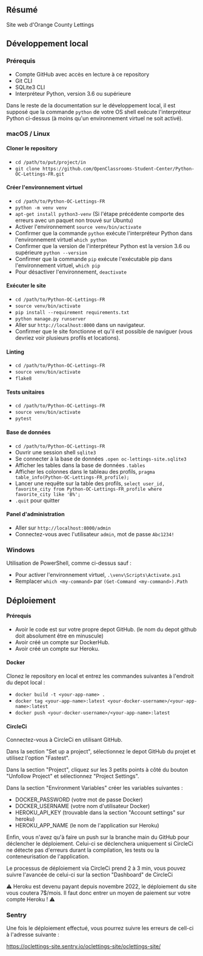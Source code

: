 ## Résumé

Site web d'Orange County Lettings

## Développement local

### Prérequis

- Compte GitHub avec accès en lecture à ce repository
- Git CLI
- SQLite3 CLI
- Interpréteur Python, version 3.6 ou supérieure

Dans le reste de la documentation sur le développement local, il est supposé que la commande `python` de votre OS shell exécute l'interpréteur Python ci-dessus (à moins qu'un environnement virtuel ne soit activé).

### macOS / Linux

#### Cloner le repository

- `cd /path/to/put/project/in`
- `git clone https://github.com/OpenClassrooms-Student-Center/Python-OC-Lettings-FR.git`

#### Créer l'environnement virtuel

- `cd /path/to/Python-OC-Lettings-FR`
- `python -m venv venv`
- `apt-get install python3-venv` (Si l'étape précédente comporte des erreurs avec un paquet non trouvé sur Ubuntu)
- Activer l'environnement `source venv/bin/activate`
- Confirmer que la commande `python` exécute l'interpréteur Python dans l'environnement virtuel
`which python`
- Confirmer que la version de l'interpréteur Python est la version 3.6 ou supérieure `python --version`
- Confirmer que la commande `pip` exécute l'exécutable pip dans l'environnement virtuel, `which pip`
- Pour désactiver l'environnement, `deactivate`

#### Exécuter le site

- `cd /path/to/Python-OC-Lettings-FR`
- `source venv/bin/activate`
- `pip install --requirement requirements.txt`
- `python manage.py runserver`
- Aller sur `http://localhost:8000` dans un navigateur.
- Confirmer que le site fonctionne et qu'il est possible de naviguer (vous devriez voir plusieurs profils et locations).

#### Linting

- `cd /path/to/Python-OC-Lettings-FR`
- `source venv/bin/activate`
- `flake8`

#### Tests unitaires

- `cd /path/to/Python-OC-Lettings-FR`
- `source venv/bin/activate`
- `pytest`

#### Base de données

- `cd /path/to/Python-OC-Lettings-FR`
- Ouvrir une session shell `sqlite3`
- Se connecter à la base de données `.open oc-lettings-site.sqlite3`
- Afficher les tables dans la base de données `.tables`
- Afficher les colonnes dans le tableau des profils, `pragma table_info(Python-OC-Lettings-FR_profile);`
- Lancer une requête sur la table des profils, `select user_id, favorite_city from
  Python-OC-Lettings-FR_profile where favorite_city like 'B%';`
- `.quit` pour quitter

#### Panel d'administration

- Aller sur `http://localhost:8000/admin`
- Connectez-vous avec l'utilisateur `admin`, mot de passe `Abc1234!`

### Windows

Utilisation de PowerShell, comme ci-dessus sauf :

- Pour activer l'environnement virtuel, `.\venv\Scripts\Activate.ps1` 
- Remplacer `which <my-command>` par `(Get-Command <my-command>).Path`

## Déploiement

#### Prérequis

- Avoir le code est sur votre propre depot GitHub. (le nom du depot github doit absolument être en minuscule)
- Avoir créé un compte sur DockerHub.
- Avoir créé un compte sur Heroku.

#### Docker

Clonez le repository en local et entrez les commandes suivantes à l'endroit du depot local : 

- `docker build -t <your-app-name> .`
- `docker tag <your-app-name>:latest <your-docker-username>/<your-app-name>:latest`
- `docker push <your-docker-username>/<your-app-name>:latest`

#### CircleCi

Connectez-vous à CircleCi en utilisant GitHub.

Dans la section "Set up a project", sélectionnez le depot GitHub du projet et utilisez l'option "Fastest".

Dans la section "Project", cliquez sur les 3 petits points à côté du bouton "Unfollow Project" 
et sélectionnez "Project Settings".

Dans la section "Environment Variables" créer les variables suivantes :
- DOCKER_PASSWORD (votre mot de passe Docker)
- DOCKER_USERNAME (votre nom d'utilisateur Docker)
- HEROKU_API_KEY (trouvable dans la section "Account settings" sur heroku)
- HEROKU_APP_NAME (le nom de l'application sur Heroku)

Enfin, vous n'avez qu'à faire un push sur la branche main du GitHub pour déclencher le déploiement.
Celui-ci se déclenchera uniquement si CircleCi ne détecte pas d'erreurs durant la compilation, les tests ou 
la conteneurisation de l'application.

Le processus de déploiement via CircleCi prend 2 à 3 min, vous pouvez suivre l'avancée de celui-ci sur 
la section "Dashboard" de CircleCi

:warning: Heroku est devenu payant depuis novembre 2022, le déploiement du site vous coutera 7$/mois. 
Il faut donc entrer un moyen de paiement sur votre compte Heroku ! :warning:

### Sentry

Une fois le déploiement effectué, vous pourrez suivre les erreurs de cell-ci à l'adresse suivante :

https://oclettings-site.sentry.io/oclettings-site/oclettings-site/


